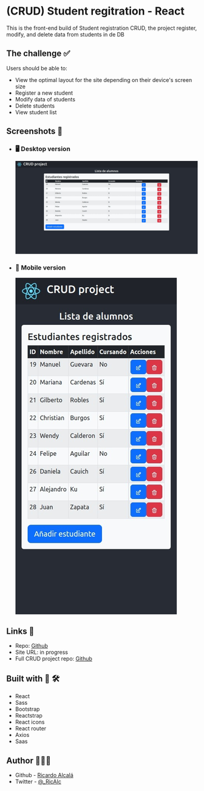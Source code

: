 # (CRUD) Student regitration - React

This is the front-end build of Student registration CRUD, the project register, modify, and delete data from students in de DB

## The challenge ✅

Users should be able to:

- View the optimal layout for the site depending on their device's screen size
- Register a new student
- Modify data of students
- Delete students
- View student list

## Screenshots 📸

- ### 🖥️ Desktop version
  ![img](./screenshots/desktop.jpeg)
- ### 📱 Mobile version
  ![img](./screenshots/mobile.jpeg)

## Links 🔗

- Repo: [Github](https://github.com/RicAlc/students-crud-react)
- Site URL: in progress
- Full CRUD project repo: [Github](https://github.com/RicAlc/students-crud)

## Built with 🧰 🛠️

- React
- Sass
- Bootstrap
- Reactstrap
- React icons
- React router
- Axios
- Saas

## Author 🧑🏽‍💻

- Github - [Ricardo Alcalá](https://www.github.com/RicAlc)
- Twitter - [@\_RicAlc](https://twitter.com/_RicAlc)
